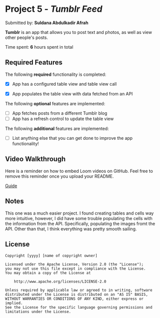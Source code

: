 # Project 5 - *Tumblr Feed*

Submitted by: **Suldana Abdulkadir Afrah**

**Tumblr** is an app that allows you to post text and photos, as well as view other people's posts.

Time spent: **6** hours spent in total

## Required Features

The following **required** functionality is completed:

- [X] App has a configured table view and table view call
- [X] App populates the table view with data fetched from an API


The following **optional** features are implemented:

- [ ] App fetches posts from a different Tumblr blog
- [ ] App has a refresh control to update the table view

The following **additional** features are implemented:

- [ ] List anything else that you can get done to improve the app functionality!

## Video Walkthrough

Here is a reminder on how to embed Loom videos on GitHub. Feel free to remove this reminder once you upload your README. 

[Guide](https://drive.google.com/file/d/11PuDUIn9btl_ZJqpSCkSA5ig9U98ilSy/view?usp=sharing)

## Notes

This one was a much easier project. I found creating tables and cells way more intuitive, however, I did have some trouble populating the cells with the information from the API. Specifically, populating the images fromt the API. Other than that, I think everything was pretty smooth sailing.
## License

    Copyright [yyyy] [name of copyright owner]

    Licensed under the Apache License, Version 2.0 (the "License");
    you may not use this file except in compliance with the License.
    You may obtain a copy of the License at

        http://www.apache.org/licenses/LICENSE-2.0

    Unless required by applicable law or agreed to in writing, software
    distributed under the License is distributed on an "AS IS" BASIS,
    WITHOUT WARRANTIES OR CONDITIONS OF ANY KIND, either express or implied.
    See the License for the specific language governing permissions and
    limitations under the License.
